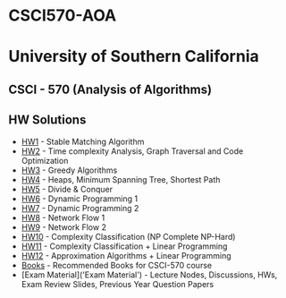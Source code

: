# CSCI570-AOA

# University of Southern California
## CSCI - 570 (Analysis of Algorithms)
## HW Solutions

- [HW1](HW1) - Stable Matching Algorithm
- [HW2](HW2) - Time complexity Analysis, Graph Traversal and Code Optimization
- [HW3](HW3) - Greedy Algorithms
- [HW4](HW4) - Heaps, Minimum Spanning Tree, Shortest Path
- [HW5](HW5) - Divide & Conquer
- [HW6](HW6) - Dynamic Programming 1
- [HW7](HW7) - Dynamic Programming 2
- [HW8](HW8) - Network Flow 1
- [HW9](HW9) - Network Flow 2
- [HW10](HW10) - Complexity Classification (NP Complete NP-Hard)
- [HW11](HW11) - Complexity Classification + Linear Programming
- [HW12](HW12) - Approximation Algorithms + Linear Programming
- [Books](Books) - Recommended Books for CSCI-570 course
- [Exam Material]('Exam Material') - Lecture Nodes, Discussions, HWs, Exam Review Slides, Previous Year Question Papers